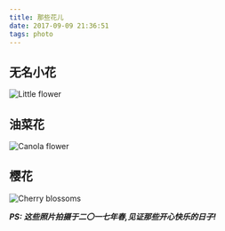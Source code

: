 ```yaml
---
title: 那些花儿
date: 2017-09-09 21:36:51
tags: photo
---
```

## 无名小花
![Little flower](http://wx3.sinaimg.cn/mw690/724924ecgy1fjdudw8ndqj20sg0lcjy5.jpg)
## 油菜花
![Canola flower](http://wx4.sinaimg.cn/mw690/724924ecgy1fjdue32wwrj20sg0lcq9z.jpg)
## 樱花
![Cherry blossoms](http://wx1.sinaimg.cn/mw690/724924ecgy1fjdue82v2sj20sg0lc78j.jpg)

***PS: 这些照片拍摄于二〇一七年春,见证那些开心快乐的日子!***
